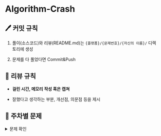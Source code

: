 # Algorithm-Crash

## 🖊 커밋 규칙
1. 풀이(소스코드)와 리뷰(README.md)는 `{플랫폼}/{문제번호}/{자신의 이름}/` 디렉토리에 생성

2. 문제를 다 풀었다면 Commit&Push

## 📌 리뷰 규칙
- **걸린 시간, 메모리 작성 혹은 캡쳐**

- 잘했다고 생각하는 부분, 개선점, 의문점 등을 제시

## 📝 주차별 문제
<details><summary>문제 확인</summary>

|주차|1|2|3|4|
|:---:|:---:|:---:|:---:|:---:|
|**1주차**<br> (07.24 ~ 07.28)|[괄호 추가하기](https://www.acmicpc.net/problem/16637)|[파이프 옮기기](https://www.acmicpc.net/problem/17070)||
|**2주차**<br>BFS/DFS<br> (07.29 ~ 08.04)|[단지번호붙이기](https://www.acmicpc.net/problem/2667)|[적록색약](https://www.acmicpc.net/problem/10026)|[연산자 끼워넣기](https://www.acmicpc.net/problem/14888)|[빙산](https://www.acmicpc.net/problem/2573)||
|**3주차**<br>Backtracking<br> (08.05 ~ 08.11)|[N과 M (6)](https://www.acmicpc.net/problem/15655)|[부분수열의 합](https://www.acmicpc.net/problem/1182)|[신기한 소수](https://www.acmicpc.net/problem/2023)|[N-Queen](https://www.acmicpc.net/problem/9663)||
|**4주차**<br>Graph<br> (08.12 ~ 08.18)|[이분 그래프](https://www.acmicpc.net/problem/1707)|[줄 세우기](https://www.acmicpc.net/problem/2252)|[스타트와 링크](https://www.acmicpc.net/problem/14889)|[치킨 배달](https://www.acmicpc.net/problem/15686)||
|**5주차**<br>Implementation<br> (08.19 ~ 08.25)|[2048(Easy)](https://www.acmicpc.net/problem/12100)|[아기 상어](https://www.acmicpc.net/problem/16236)|[상어 초등학교](https://www.acmicpc.net/problem/21608)|[로봇 청소기](https://www.acmicpc.net/problem/14503)||
|**6주차**<br>Two-pointer<br> (08.26 ~ 09.01)|[회전 초밥](https://www.acmicpc.net/problem/2531)|[두 용액](https://www.acmicpc.net/problem/2470)||
|**7주차**<br>Binary Search<br> (09.02 ~ 09.15)|[나무 자르기](https://www.acmicpc.net/problem/2805)|[입국 심사](https://www.acmicpc.net/problem/3079)|[양궁대회](https://school.programmers.co.kr/learn/courses/30/lessons/92342)||
|**8주차**<br>KAKAO 2022<br> (09.02 ~ 09.15)|[두 큐 합 같게](https://school.programmers.co.kr/learn/courses/30/lessons/118667)|[k진수에서 소수 개수 구하기](https://school.programmers.co.kr/learn/courses/30/lessons/92335)|[양과 늑대](https://school.programmers.co.kr/learn/courses/30/lessons/92343)||
|**9주차**<br>KAKAO<br> (09.16 ~ 09.22)|[주차 요금 계산](https://school.programmers.co.kr/learn/courses/30/lessons/92341)|[등산코스 정하기](https://school.programmers.co.kr/learn/courses/30/lessons/118669)|[합승 택시 요금](https://school.programmers.co.kr/learn/courses/30/lessons/72413)|[징검다리 건너기](https://school.programmers.co.kr/learn/courses/30/lessons/64062)||
|**10주차**<br>Bruteforcing<br> (09.23 ~ 09.29)|[게리맨더링](https://www.acmicpc.net/problem/17471)|[보물섬](https://www.acmicpc.net/problem/2589)|[감시](https://www.acmicpc.net/problem/15683)|[퇴사](https://www.acmicpc.net/problem/14501)||
|**11주차**<br>Simulation<br> (09.30 ~ 10.06)|[게리맨더링 2](https://www.acmicpc.net/problem/17779)|[마법사 상어와 파이어볼](https://www.acmicpc.net/problem/20056)|[마법사 상어와 토네이도](https://www.acmicpc.net/problem/20057)|[마법사 상어와 파이어스톰](https://www.acmicpc.net/problem/20058)||
|**12주차**<br>Bruteforcing<br> (09.30 ~ 10.06)|[보물상자 비밀번호](https://swexpertacademy.com/main/code/problem/problemDetail.do?contestProbId=AWXRUN9KfZ8DFAUo)|[핀볼 게임](https://swexpertacademy.com/main/code/problem/problemDetail.do?contestProbId=AWXRF8s6ezEDFAUo)|[벽돌 깨기](https://swexpertacademy.com/main/code/problem/problemDetail.do?contestProbId=AWXRQm6qfL0DFAUo)|[줄기 세포 배양](https://swexpertacademy.com/main/code/problem/problemDetail.do?contestProbId=AWXRJ8EKe48DFAUo)||
</details>
